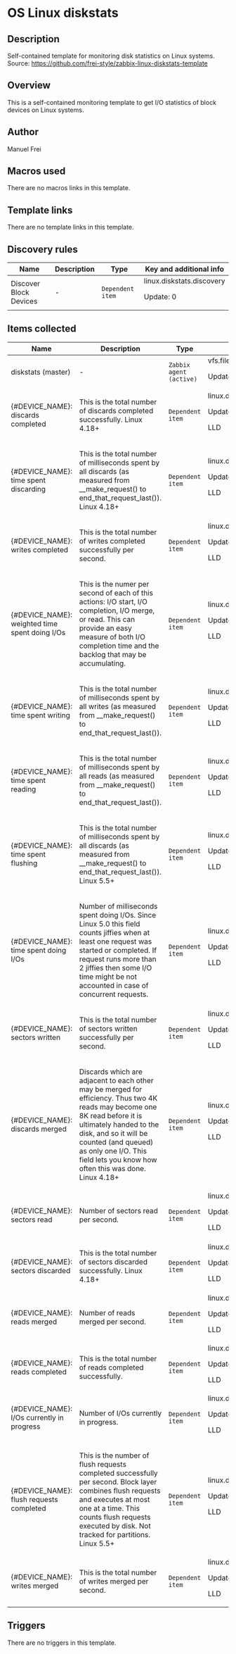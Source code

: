 # OS Linux diskstats

## Description

Self-contained template for monitoring disk statistics on Linux systems. Source: https://github.com/frei-style/zabbix-linux-diskstats-template

## Overview

This is a self-contained monitoring template to get I/O statistics of block devices on Linux systems.



## Author

Manuel Frei

## Macros used

There are no macros links in this template.

## Template links

There are no template links in this template.

## Discovery rules

|Name|Description|Type|Key and additional info|
|----|-----------|----|----|
|Discover Block Devices|<p>-</p>|`Dependent item`|linux.diskstats.discovery<p>Update: 0</p>|


## Items collected

|Name|Description|Type|Key and additional info|
|----|-----------|----|----|
|diskstats (master)|<p>-</p>|`Zabbix agent (active)`|vfs.file.contents[/proc/diskstats]<p>Update: 30s</p>|
|{#DEVICE_NAME}: discards completed|<p>This is the total number of discards completed successfully. Linux 4.18+</p>|`Dependent item`|linux.diskstats[{#DEVICE_NAME},discardsCompleted]<p>Update: 0</p><p>LLD</p>|
|{#DEVICE_NAME}: time spent discarding|<p>This is the total number of milliseconds spent by all discards (as measured from __make_request() to end_that_request_last()). Linux 4.18+</p>|`Dependent item`|linux.diskstats[{#DEVICE_NAME},timeSpentDiscarding]<p>Update: 0</p><p>LLD</p>|
|{#DEVICE_NAME}: writes completed|<p>This is the total number of writes completed successfully per second.</p>|`Dependent item`|linux.diskstats[{#DEVICE_NAME},writesCompleted]<p>Update: 0</p><p>LLD</p>|
|{#DEVICE_NAME}: weighted time spent doing I/Os|<p>This is the numer per second of each of this actions: I/O start, I/O completion, I/O merge, or read. This can provide an easy measure of both I/O completion time and the backlog that may be accumulating.</p>|`Dependent item`|linux.diskstats[{#DEVICE_NAME},weightedTimeSpentDoingIOs]<p>Update: 0</p><p>LLD</p>|
|{#DEVICE_NAME}: time spent writing|<p>This is the total number of milliseconds spent by all writes (as measured from __make_request() to end_that_request_last()).</p>|`Dependent item`|linux.diskstats[{#DEVICE_NAME},timeSpentWriting]<p>Update: 0</p><p>LLD</p>|
|{#DEVICE_NAME}: time spent reading|<p>This is the total number of milliseconds spent by all reads (as measured from __make_request() to end_that_request_last()).</p>|`Dependent item`|linux.diskstats[{#DEVICE_NAME},timeSpentReading]<p>Update: 0</p><p>LLD</p>|
|{#DEVICE_NAME}: time spent flushing|<p>This is the total number of milliseconds spent by all discards (as measured from __make_request() to end_that_request_last()). Linux 5.5+</p>|`Dependent item`|linux.diskstats[{#DEVICE_NAME},timeSpentFlushing]<p>Update: 0</p><p>LLD</p>|
|{#DEVICE_NAME}: time spent doing I/Os|<p>Number of milliseconds spent doing I/Os. Since Linux 5.0 this field counts jiffies when at least one request was started or completed. If request runs more than 2 jiffies then some I/O time might be not accounted in case of concurrent requests.</p>|`Dependent item`|linux.diskstats[{#DEVICE_NAME},timeSpentDoingIOs]<p>Update: 0</p><p>LLD</p>|
|{#DEVICE_NAME}: sectors written|<p>This is the total number of sectors written successfully per second.</p>|`Dependent item`|linux.diskstats[{#DEVICE_NAME},sectorsWritten]<p>Update: 0</p><p>LLD</p>|
|{#DEVICE_NAME}: discards merged|<p>Discards which are adjacent to each other may be merged for efficiency. Thus two 4K reads may become one 8K read before it is ultimately handed to the disk, and so it will be counted (and queued) as only one I/O. This field lets you know how often this was done. Linux 4.18+</p>|`Dependent item`|linux.diskstats[{#DEVICE_NAME},discardsMerged]<p>Update: 0</p><p>LLD</p>|
|{#DEVICE_NAME}: sectors read|<p>Number of sectors read per second.</p>|`Dependent item`|linux.diskstats[{#DEVICE_NAME},sectorsRead]<p>Update: 0</p><p>LLD</p>|
|{#DEVICE_NAME}: sectors discarded|<p>This is the total number of sectors discarded successfully. Linux 4.18+</p>|`Dependent item`|linux.diskstats[{#DEVICE_NAME},sectorsDiscarded]<p>Update: 0</p><p>LLD</p>|
|{#DEVICE_NAME}: reads merged|<p>Number of reads merged per second.</p>|`Dependent item`|linux.diskstats[{#DEVICE_NAME},readsMerged]<p>Update: 0</p><p>LLD</p>|
|{#DEVICE_NAME}: reads completed|<p>This is the total number of reads completed successfully.</p>|`Dependent item`|linux.diskstats[{#DEVICE_NAME},readsCompleted]<p>Update: 0</p><p>LLD</p>|
|{#DEVICE_NAME}: I/Os currently in progress|<p>Number of I/Os currently in progress.</p>|`Dependent item`|linux.diskstats[{#DEVICE_NAME},iOsCurrentlyInProgress]<p>Update: 0</p><p>LLD</p>|
|{#DEVICE_NAME}: flush requests completed|<p>This is the number of flush requests completed successfully per second. Block layer combines flush requests and executes at most one at a time. This counts flush requests executed by disk. Not tracked for partitions. Linux 5.5+</p>|`Dependent item`|linux.diskstats[{#DEVICE_NAME},flushRequestsCompleted]<p>Update: 0</p><p>LLD</p>|
|{#DEVICE_NAME}: writes merged|<p>This is the total number of writes merged per second.</p>|`Dependent item`|linux.diskstats[{#DEVICE_NAME},writesMerged]<p>Update: 0</p><p>LLD</p>|


## Triggers

There are no triggers in this template.

